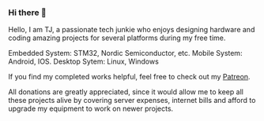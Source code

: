 ### Hi there 👋

<!--
**tjstyle/tjstyle** is a ✨ _special_ ✨ repository because its `README.md` (this file) appears on your GitHub profile.

Here are some ideas to get you started:

- 🔭 I’m currently working on ...
- 🌱 I’m currently learning ...
- 👯 I’m looking to collaborate on ...
- 🤔 I’m looking for help with ...
- 💬 Ask me about ...
- 📫 How to reach me: ...
- 😄 Pronouns: ...
- ⚡ Fun fact: ...
-->

Hello, I am TJ, a passionate tech junkie who enjoys designing hardware and coding amazing projects for several 
platforms during my free time.

Embedded System: STM32, Nordic Semiconductor, etc.
Mobile System: Android, IOS.
Desktop Sytem: Linux, Windows

If you find my completed works helpful, feel free to check out my [Patreon](https://patreon.com/tjstyle).

All donations are greatly appreciated, since it would allow me to keep all these projects alive
by covering server expenses, internet bills and afford to upgrade my equipment to work on newer projects.
